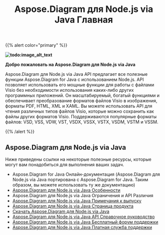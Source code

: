 ﻿---
title: Aspose.Diagram для Node.js via Java Главная
type: docs
description: "Aspose.Diagram для Node.js via Java API обеспечивает преобразование форматов файлов Visio в изображения, форматы PDF, HTML, XML и XAML. Поддерживаются популярные форматы файлов: VSD, VSS, VDW, VST, VSDX, VSSX, VSTX, VSDM, VSTM и VSSM."
weight: 40
url: /ru/nodejsjava/
---
{{% alert color="primary" %}}

**![todo:image_alt_text](aspose-diagram-for-node-js-via-java-home_1)**

**Добро пожаловать на Aspose.Diagram для Node.js via Java**

Aspose.Diagram для Node.js via Java API предлагает все полезные функции Aspose.Diagram for Java с использованием Node.js. API позволяет использовать его мощные функции для работы с файлами Visio без необходимости использования каких-либо других программных приложений. Он масштабируемый, богатый функциями и обеспечивает преобразование форматов файлов Visio в изображения, форматы PDF, HTML, XML и XAML. Вы можете использовать API для чтения различных типов файлов Visio, которые можно сохранить как файлы других форматов Visio. Поддерживаются популярные форматы файлов: VSD, VSS, VDW, VST, VSDX, VSSX, VSTX, VSDM, VSTM и VSSM.

{{% /alert %}}
## **Aspose.Diagram для Node.js via Java**
Ниже приведены ссылки на некоторые полезные ресурсы, которые могут вам понадобиться для выполнения ваших задач.

- Aspose.Diagram for Java Онлайн-документация (Aspose.Diagram для Node.js via Java портирована с Aspose.Diagram for Java. Таким образом, вы можете использовать ту же документацию)
- [Aspose.Diagram для Node.js via Java Особенности](https://docs.aspose.com/display/diagramjava/Aspose.Diagram+for+Node.js+via+Java+Features)
- Aspose.Diagram для Node.js via Java Ограничения и API Различия
- [Aspose.Diagram для Node.js via Java Примечания к выпуску](https://releases.aspose.com/ru/diagram/nodejs/release-notes/)
- [Aspose.Diagram для Node.js via Java Страница продукта](https://products.aspose.com/diagram/nodejs-java/)
- [Скачать Aspose.Diagram для Node.js via Java](https://releases.aspose.com/ru/diagram/nodejs/)
- [Aspose.Diagram для Node.js via Java API Справочное руководство](https://reference.aspose.com/diagram/nodejs)
- [Aspose.Diagram для Node.js via Java Бесплатный форум поддержки](https://forum.aspose.com/c/diagram/17)
- [Aspose.Diagram для Node.js via Java Платная служба поддержки](https://helpdesk.aspose.com/)
